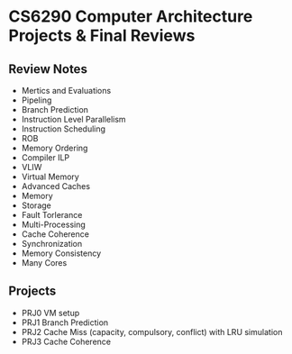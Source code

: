 # CS6290 Computer Architecture Projects & Final Reviews

## Review Notes
- Mertics and Evaluations
- Pipeling
- Branch Prediction
- Instruction Level Parallelism
- Instruction Scheduling
- ROB
- Memory Ordering
- Compiler ILP
- VLIW
- Virtual Memory
- Advanced Caches
- Memory
- Storage
- Fault Torlerance
- Multi-Processing
- Cache Coherence
- Synchronization
- Memory Consistency
- Many Cores

## Projects
- PRJ0 VM setup
- PRJ1 Branch Prediction
- PRJ2 Cache Miss (capacity, compulsory, conflict) with LRU simulation
- PRJ3 Cache Coherence